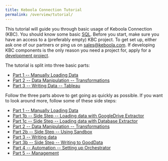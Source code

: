 ```yaml
---
title: Keboola Connection Tutorial
permalink: /overview/tutorial/
---
```


This tutorial will guide you through basic usage of Keboola Connection (KBC). 
You should know some basic [SQL](https://en.wikipedia.org/wiki/SQL).
Before you start, make sure you have an access to a (preferably empty) KBC project. 
To get set up, either ask one of our partners or ping us on sales@keboola.com. 
If developing KBC components is the only reason you need a project for, apply for a
[development project](http://developers.keboola.com/overview/devel-project/). 

The tutorial is split into three basic parts:

- [Part 1 -- Manually Loading Data](/overview/tutorial/load/)
- [Part 2 -- Data Manipulation -- Transformations](/overview/tutorial/manipulate/)
- [Part 3 -- Writing Data -- Tableau](/overview/tutorial/write/)

Follow the three parts above to get going as quickly as possible. If you want to look around
more, follow some of these side steps:

- [Part 1 -- Manually Loading Data](/overview/tutorial/load/)
- [Part 1b -- Side Step -- Loading data with GoogleDrive Extractor](/overview/tutorial/load/googledrive/)
- [Part 1c -- Side Step -- Loading data with Database Extractor](/overview/tutorial/load/database/)
- [Part 2 -- Data Manipulation -- Transformations](/overview/tutorial/manipulate/)
- [Part 2b -- Side Step -- Using Sandbox](/overview/tutorial/manipulate/sandbox/)
- [Part 3 -- Writing data](/overview/tutorial/write/) 
- [Part 3b -- Side Step -- Writing to GoodData](/overview/tutorial/write/gooddata/)
- [Part 4 -- Automation -- Setting up Orchestrator](/overview/tutorial/automate/) 
- [Part 5 -- Management](/overview/tutorial/management/)

